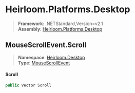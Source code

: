 # Heirloom.Platforms.Desktop

> **Framework**: .NETStandard,Version=v2.1  
> **Assembly**: [Heirloom.Platforms.Desktop][0]  

## MouseScrollEvent.Scroll

> **Namespace**: [Heirloom.Desktop][0]  
> **Type**: [MouseScrollEvent][1]  

#### Scroll

```cs
public Vector Scroll
```

[0]: ../Heirloom.Platforms.Desktop.md
[1]: Heirloom.Desktop.MouseScrollEvent.md
